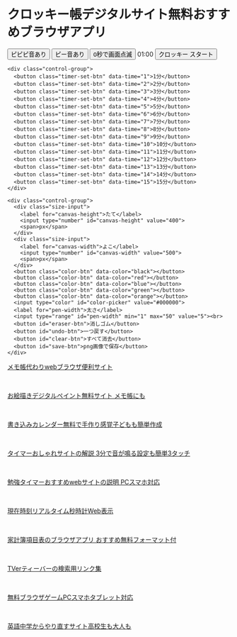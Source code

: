 <!DOCTYPE html>
<html lang="ja">
<head>
  <meta charset="UTF-8" />
  <meta name="description" content="クロッキー帳デジタルサイト無料おすすめブラウザアプリ 画像のダウンロード保存もできるPCスマホタブレット対応サイトです。">
  <meta name="keywords" content="クロッキー,デジタル,サイト,無料">
  <meta name="viewport" content="width=device-width, initial-scale=1.0"/>
     <meta name="google-adsense-account" content="ca-pub-3701488620779249">
  <title>クロッキー帳デジタルサイト無料おすすめブラウザアプリ</title>
  <link rel="stylesheet" href="/css/y996.css" />
</head>
<!-- Google tag (gtag.js) -->
<script async src="https://www.googletagmanager.com/gtag/js?id=G-5D799GZERM"></script>
<script>
  window.dataLayer = window.dataLayer || [];
  function gtag(){dataLayer.push(arguments);}
  gtag('js', new Date());

  gtag('config', 'G-5D799GZERM');
</script>
<body>
      <h1>クロッキー帳デジタルサイト無料おすすめブラウザアプリ</h1>
  <div id="controls">
    <div class="control-group">
      <button class="sound-btn" data-mode="pipipi">ピピピ音あり</button>
      <button class="sound-btn" data-mode="pi">ピー音あり</button>
      <button class="sound-btn" data-mode="flash">0秒で画面点滅</button>
      <span id="timer-display">01:00</span>
      <button id="start-btn">クロッキー スタート</button>
    </div>

    <div class="control-group">
      <button class="timer-set-btn" data-time="1">1分</button>
      <button class="timer-set-btn" data-time="2">2分</button>
      <button class="timer-set-btn" data-time="3">3分</button>
      <button class="timer-set-btn" data-time="4">4分</button>
      <button class="timer-set-btn" data-time="5">5分</button>
      <button class="timer-set-btn" data-time="6">6分</button>
      <button class="timer-set-btn" data-time="7">7分</button>
      <button class="timer-set-btn" data-time="8">8分</button>
      <button class="timer-set-btn" data-time="9">9分</button>
      <button class="timer-set-btn" data-time="10">10分</button>
      <button class="timer-set-btn" data-time="11">11分</button>
      <button class="timer-set-btn" data-time="12">12分</button>
      <button class="timer-set-btn" data-time="13">13分</button>
      <button class="timer-set-btn" data-time="14">14分</button>
      <button class="timer-set-btn" data-time="15">15分</button>
    </div>

    <div class="control-group">
      <div class="size-input">
        <label for="canvas-height">たて</label>
        <input type="number" id="canvas-height" value="400">
        <span>px</span>
      </div>
      <div class="size-input">
        <label for="canvas-width">よこ</label>
        <input type="number" id="canvas-width" value="500">
        <span>px</span>
      </div>
      <button class="color-btn" data-color="black"></button>
      <button class="color-btn" data-color="red"></button>
      <button class="color-btn" data-color="blue"></button>
      <button class="color-btn" data-color="green"></button>
      <button class="color-btn" data-color="orange"></button>
      <input type="color" id="color-picker" value="#000000">
      <label for="pen-width">太さ</label>
      <input type="range" id="pen-width" min="1" max="50" value="5"><br>
      <button id="eraser-btn">消しゴム</button>
      <button id="undo-btn">一つ戻す</button>
      <button id="clear-btn">すべて消去</button>
      <button id="save-btn">png画像で保存</button>
    </div>
  </div>

  <canvas id="draw-canvas"></canvas>

  <footer>
    <p><a href="https://memoc.pages.dev/" target="_blank">メモ帳代わりwebブラウザ便利サイト</a></p><br>
    <p><a href="https://memoc.pages.dev/y999/" target="_blank">お絵描きデジタルペイント無料サイト メモ帳にも</a></p><br>
    <p><a href="https://memoc.pages.dev/y998s/" target="_blank">書き込みカレンダー無料で手作り感覚子どもも簡単作成</a></p><br>
    <p><a href="https://memoc.pages.dev/yzpa1/"  target="_blank">タイマーおしゃれサイトの解説 3分で音が鳴る設定も簡単3タッチ</a></p><br>
    <p><a href="https://memoc.pages.dev/yzp1/" target="_blank">勉強タイマーおすすめwebサイトの説明 PCスマホ対応</a></p><br>
    <p><a href="https://memoc.pages.dev/tokei/" target="_blank">現在時刻リアルタイム秒時計Web表示</a></p><br>
    <p><a href="https://memoc.pages.dev/y997/" target="_blank">家計簿項目表のブラウザアプリ おすすめ無料フォーマット付</a></p><br>
    <p><a href="https://memoc.pages.dev/tver/"    target="_blank">TVerティーバーの検索用リンク集</a></p><br>
    <p><a href="https://memoc.pages.dev/game1/"   target="_blank">無料ブラウザゲームPCスマホタブレット対応</a></p><br>
    <p><a href="https://memoc.pages.dev/y8h2/"    target="_blank">英語中学からやり直すサイト高校生も大人も</a></p>
  </footer>

  <script src="/js/y996.js"></script>
</body>
</html>